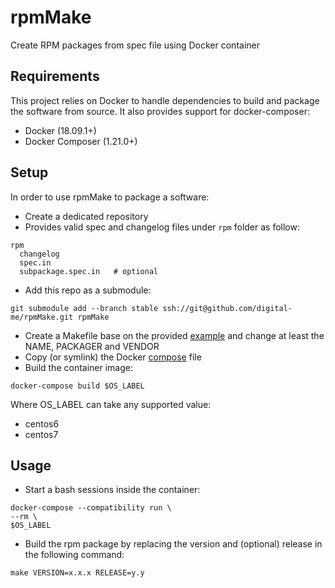 # rpmMake

Create RPM packages from spec file using Docker container

## Requirements
This project relies on Docker to handle dependencies to build and package the software from source. It also provides support for docker-composer:

- Docker (18.09.1+)
- Docker Composer (1.21.0+)

## Setup
In order to use rpmMake to package a software:
- Create a dedicated repository
- Provides valid spec and changelog files under `rpm` folder as follow:

```
rpm
  changelog
  spec.in
  subpackage.spec.in   # optional
```

- Add this repo as a submodule:

```
git submodule add --branch stable ssh://git@github.com/digital-me/rpmMake.git rpmMake
```

- Create a Makefile base on the provided [example](Makefile.example) and change at least the NAME, PACKAGER and VENDOR
- Copy (or symlink) the Docker [compose](docker-compose.yml) file
- Build the container image:

```
docker-compose build $OS_LABEL
```

  Where OS_LABEL can take any supported value:
  - centos6
  - centos7

## Usage
- Start a bash sessions inside the container:

```
docker-compose --compatibility run \
--rm \
$OS_LABEL
```

- Build the rpm package by replacing the version and (optional) release in the following command:

```
make VERSION=x.x.x RELEASE=y.y
```
